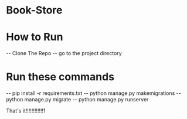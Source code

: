 # Book-Store

# How to Run

-- Clone The Repo
-- go to the project directory

# Run these commands

-- pip install -r requirements.txt
-- python manage.py makemigrations
-- python manage.py migrate
-- python manage.py runserver

That's it!!!!!!!!!!!!1
